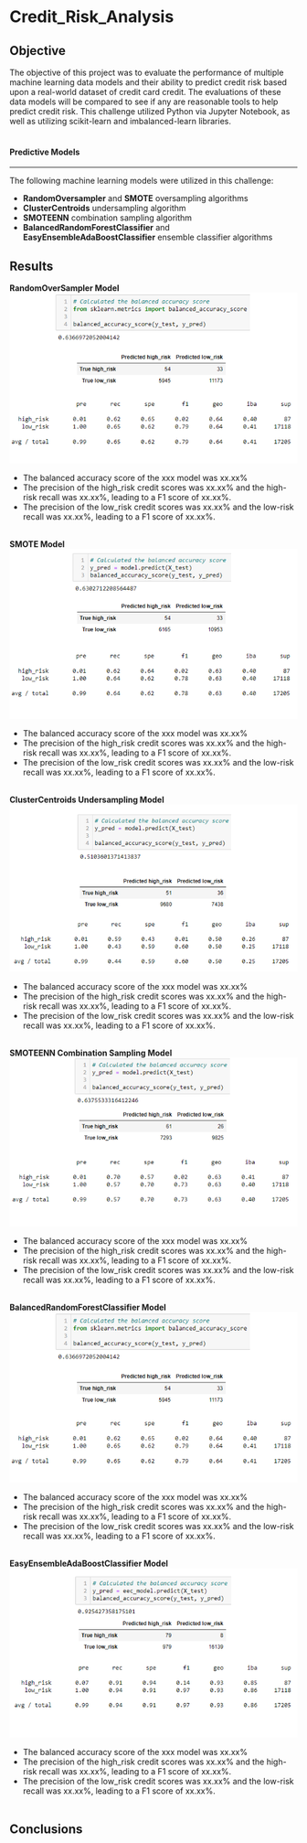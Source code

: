 # Credit_Risk_Analysis
## Objective
The objective of this project was to evaluate the performance of multiple machine learning data models and their ability to predict credit risk based upon a real-world dataset of credit card credit. The evaluations of these data models will be compared to see if any are reasonable tools to help predict credit risk. This challenge utilized Python via Jupyter Notebook, as well as utilizing scikit-learn and imbalanced-learn libraries.
<br><br>
#### Predictive Models
---
The following machine learning models were utilized in this challenge:
- **RandomOversampler** and **SMOTE** oversampling algorithms
- **ClusterCentroids** undersampling algorithm
- **SMOTEENN** combination sampling algorithm
- **BalancedRandomForestClassifier** and **EasyEnsembleAdaBoostClassifier** ensemble classifier algorithms

## Results
**RandomOverSampler Model**<br>
<kbd>![RandomOverSampler](Resources/RandomOversampler.png)<kbd>
- The balanced accuracy score of the xxx model was xx.xx%
- The precision of the high_risk credit scores was xx.xx% and the high-risk recall was xx.xx%, leading to a F1 score of xx.xx%.
- The precision of the low_risk credit scores was xx.xx% and the low-risk recall was xx.xx%, leading to a F1 score of xx.xx%.<br><br>

**SMOTE Model**<br>
<kbd>![SMOTE](Resources/SMOTE.png)<kbd>
- The balanced accuracy score of the xxx model was xx.xx%
- The precision of the high_risk credit scores was xx.xx% and the high-risk recall was xx.xx%, leading to a F1 score of xx.xx%.
- The precision of the low_risk credit scores was xx.xx% and the low-risk recall was xx.xx%, leading to a F1 score of xx.xx%.<br><br>
 
**ClusterCentroids Undersampling Model**<br>
<kbd>![ClusterCentroids](Resources/ClusterCentroids.png)<kbd>
- The balanced accuracy score of the xxx model was xx.xx%
- The precision of the high_risk credit scores was xx.xx% and the high-risk recall was xx.xx%, leading to a F1 score of xx.xx%.
- The precision of the low_risk credit scores was xx.xx% and the low-risk recall was xx.xx%, leading to a F1 score of xx.xx%.<br><br>

**SMOTEENN Combination Sampling Model**<br>
<kbd>![SMOTEENN](Resources/SMOTEENN.png)<kbd>
- The balanced accuracy score of the xxx model was xx.xx%
- The precision of the high_risk credit scores was xx.xx% and the high-risk recall was xx.xx%, leading to a F1 score of xx.xx%.
- The precision of the low_risk credit scores was xx.xx% and the low-risk recall was xx.xx%, leading to a F1 score of xx.xx%.<br><br>

**BalancedRandomForestClassifier Model**<br>
<kbd>![BalancedRandomForestClassifier](Resources/RandomOversampler.png)<kbd>
- The balanced accuracy score of the xxx model was xx.xx%
- The precision of the high_risk credit scores was xx.xx% and the high-risk recall was xx.xx%, leading to a F1 score of xx.xx%.
- The precision of the low_risk credit scores was xx.xx% and the low-risk recall was xx.xx%, leading to a F1 score of xx.xx%.<br><br>
 
**EasyEnsembleAdaBoostClassifier Model**<br>
<kbd>![EasyEnsembleAdaBoostClassifier](Resources/EasyEnsembleClassifier.png)<kbd>
- The balanced accuracy score of the xxx model was xx.xx%
- The precision of the high_risk credit scores was xx.xx% and the high-risk recall was xx.xx%, leading to a F1 score of xx.xx%.
- The precision of the low_risk credit scores was xx.xx% and the low-risk recall was xx.xx%, leading to a F1 score of xx.xx%.<br><br>
 

## Conclusions

<kbd>![]()<kbd>
